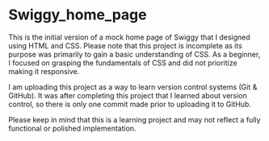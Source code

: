 # Swiggy_home_page
This is the initial version of a mock home page of Swiggy that I designed using HTML and CSS. Please note that this project is incomplete as its purpose was primarily to gain a basic understanding of CSS. As a beginner, I focused on grasping the fundamentals of CSS and did not prioritize making it responsive.

I am uploading this project as a way to learn version control systems (Git & GitHub). It was after completing this project that I learned about version control, so there is only one commit made prior to uploading it to GitHub.

Please keep in mind that this is a learning project and may not reflect a fully functional or polished implementation.
